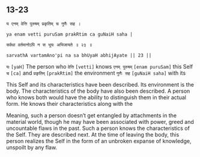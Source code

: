 ## 13-23


```shloka-sa
य एनम् वेत्ति पुरुषम् प्रकृतिम् च गुणैः सह ।
```
```shloka-sa-hk
ya enam vetti puruSam prakRtim ca guNaiH saha |
```
```shloka-sa
सर्वथा वर्तमानोऽपि न स भूयः अभिजायते ॥ २३ ॥
```
```shloka-sa-hk
sarvathA vartamAno'pi na sa bhUyaH abhijAyate || 23 ||
```

`यः` `[yaH]` The person who `वेत्ति` `[vetti]` knows `एनम् पुरुषम्` `[enam puruSam]` this Self `च` `[ca]` and `प्रकृतिम्` `[prakRtim]` the environment `गुणैः सह` `[guNaiH saha]` with its

This Self and its characteristics have been described. Its environment is the body. The characteristics of the body have also been described. 
A person who knows both would have the ability to distinguish them in their actual form. He knows their characteristics along with the 



Meaning, such a person doesn’t get entangled by attachments in the material world, though he may have been associated with power, greed and uncountable flaws in the past. 
Such a person knows the characteristics of the Self. They are described next.
At the time of leaving the body, this person realizes the Self in the form of an unbroken expanse of knowledge, unspoilt by any flaw.

